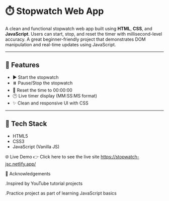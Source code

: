 # ⏱️ Stopwatch Web App

A clean and functional stopwatch web app built using **HTML**, **CSS**, and **JavaScript**. Users can start, stop, and reset the timer with millisecond-level accuracy. A great beginner-friendly project that demonstrates DOM manipulation and real-time updates using JavaScript.

---

## 🚀 Features

- ▶️ Start the stopwatch
- ⏸️ Pause/Stop the stopwatch
- 🔄 Reset the time to 00:00:00
- 🕐 Live timer display (MM:SS:MS format)
- ✨ Clean and responsive UI with CSS

---

## 🧠 Tech Stack

- HTML5  
- CSS3  
- JavaScript (Vanilla JS)


🌐 Live Demo
👉 Click here to see the live site
https://stopwatch-jsc.netlify.app/ 

🙏 Acknowledgements

.Inspired by YouTube tutorial projects

.Practice project as part of learning JavaScript basics
